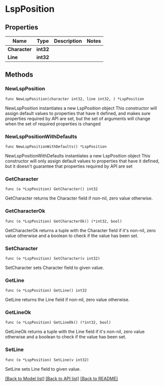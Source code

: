 # LspPosition

## Properties

Name | Type | Description | Notes
------------ | ------------- | ------------- | -------------
**Character** | **int32** |  | 
**Line** | **int32** |  | 

## Methods

### NewLspPosition

`func NewLspPosition(character int32, line int32, ) *LspPosition`

NewLspPosition instantiates a new LspPosition object
This constructor will assign default values to properties that have it defined,
and makes sure properties required by API are set, but the set of arguments
will change when the set of required properties is changed

### NewLspPositionWithDefaults

`func NewLspPositionWithDefaults() *LspPosition`

NewLspPositionWithDefaults instantiates a new LspPosition object
This constructor will only assign default values to properties that have it defined,
but it doesn't guarantee that properties required by API are set

### GetCharacter

`func (o *LspPosition) GetCharacter() int32`

GetCharacter returns the Character field if non-nil, zero value otherwise.

### GetCharacterOk

`func (o *LspPosition) GetCharacterOk() (*int32, bool)`

GetCharacterOk returns a tuple with the Character field if it's non-nil, zero value otherwise
and a boolean to check if the value has been set.

### SetCharacter

`func (o *LspPosition) SetCharacter(v int32)`

SetCharacter sets Character field to given value.


### GetLine

`func (o *LspPosition) GetLine() int32`

GetLine returns the Line field if non-nil, zero value otherwise.

### GetLineOk

`func (o *LspPosition) GetLineOk() (*int32, bool)`

GetLineOk returns a tuple with the Line field if it's non-nil, zero value otherwise
and a boolean to check if the value has been set.

### SetLine

`func (o *LspPosition) SetLine(v int32)`

SetLine sets Line field to given value.



[[Back to Model list]](../README.md#documentation-for-models) [[Back to API list]](../README.md#documentation-for-api-endpoints) [[Back to README]](../README.md)



